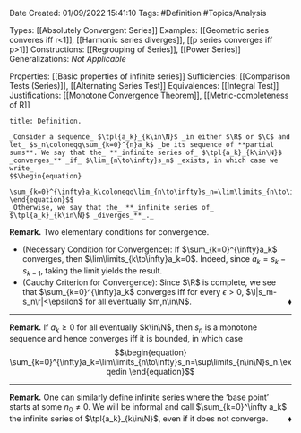 <div class="topSpace"></div>

Date Created: 01/09/2022 15:41:10
Tags: #Definition #Topics/Analysis

Types: [[Absolutely Convergent Series]]
Examples: [[Geometric series converes iff r<1]], [[Harmonic series diverges]], [[p series converges iff p>1]]
Constructions: [[Regrouping of Series]], [[Power Series]]
Generalizations: _Not Applicable_

Properties: [[Basic properties of infinite series]]
Sufficiencies: [[Comparison Tests (Series)]], [[Alternating Series Test]]
Equivalences: [[Integral Test]]
Justifications: [[Monotone Convergence Theorem]], [[Metric-completeness of R]]

``` ad-Definition
title: Definition.

_Consider a sequence_ $\tpl{a_k}_{k\in\N}$ _in either $\R$ or $\C$ and let_ $s_n\coloneqq\sum_{k=0}^{n}a_k$ _be its sequence of **partial sums**. We say that the_ **_infinite series of_ $\tpl{a_k}_{k\in\N}$ _converges_** _if_ $\lim_{n\to\infty}s_n$ _exists, in which case we write_
$$\begin{equation}
    \sum_{k=0}^{\infty}a_k\coloneqq\lim_{n\to\infty}s_n=\lim\limits_{n\to\infty}\sum_{k=0}^{n}a_k.
\end{equation}$$
_Otherwise, we say that the_ **_infinite series of_ $\tpl{a_k}_{k\in\N}$ _diverges_**_._

```

**Remark.** Two elementary conditions for convergence.
* (Necessary Condition for Convergence): If $\sum_{k=0}^{\infty}a_k$ converges, then $\lim\limits_{k\to\infty}a_k=0$. Indeed, since $a_k=s_k-s_{k-1}$, taking the limit yields the result.
* (Cauchy Criterion for Convergence): Since $\R$ is complete, we see that $\sum_{k=0}^{\infty}a_k$ converges iff for every $\epsilon>0$, $\l|s_m-s_n\r|<\epsilon$ for all eventually $m,n\in\N$.<span style="float:right;">$\blacklozenge$</span>

---

**Remark.** If $a_k\geq0$ for all eventually $k\in\N$, then $s_n$ is a monotone sequence and hence converges iff it is bounded, in which case
$$\begin{equation}
    \sum_{k=0}^{\infty}a_k=\lim\limits_{n\to\infty}s_n=\sup\limits_{n\in\N}s_n.\exqedin
\end{equation}$$

---

**Remark.** One can similarly define infinite series where the $\textrm{`}$base point$\textrm{'}$ starts at some $n_0\neq0$. We will be informal and call $\sum_{k=0}^\infty a_k$ the infinite series of $\tpl{a_k}_{k\in\N}$, even if it does not converge.<span style="float:right;">$\blacklozenge$</span>
